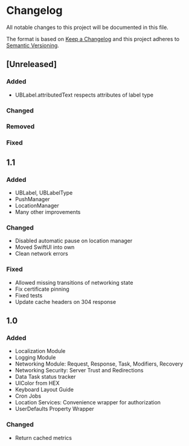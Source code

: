 # Changelog
All notable changes to this project will be documented in this file.

The format is based on [Keep a Changelog](http://keepachangelog.com/en/1.0.0/)
and this project adheres to [Semantic Versioning](http://semver.org/spec/v2.0.0.html).

## [Unreleased]
### Added
- UBLabel.attributedText respects attributes of label type 

### Changed


### Removed

### Fixed


## 1.1
### Added
- UBLabel, UBLabelType
- PushManager
- LocationManager
- Many other improvements

### Changed
- Disabled automatic pause on location manager
- Moved SwiftUI into own 
- Clean network errors

### Fixed
- Allowed missing transitions of networking state
- Fix certificate pinning
- Fixed tests
- Update cache headers on 304 response


## 1.0
### Added
- Localization Module
- Logging Module
- Networking Module: Request, Response, Task, Modifiers, Recovery
- Networking Security: Server Trust and Redirections
- Data Task status tracker
- UIColor from HEX
- Keyboard Layout Guide
- Cron Jobs
- Location Services: Convenience wrapper for authorization 
- UserDefaults Property Wrapper

### Changed
- Return cached metrics


